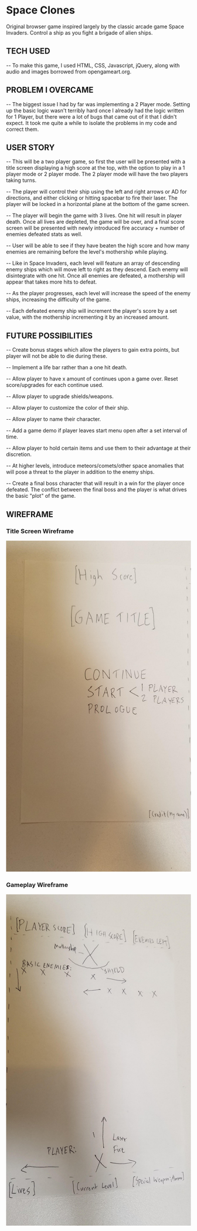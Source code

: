 # Space Clones

Original browser game inspired largely by the classic arcade game Space Invaders. Control a ship as you fight a brigade of alien ships.

## TECH USED

-- To make this game, I used HTML, CSS, Javascript, jQuery, along with audio and images borrowed from opengameart.org.

## PROBLEM I OVERCAME

-- The biggest issue I had by far was implementing a 2 Player mode. Setting up the basic logic wasn't terribly hard once I already had the logic written for 1 Player, but there were a lot of bugs that came out of it that I didn't expect. It took me quite a while to isolate the problems in my code and correct them.

## USER STORY

-- This will be a two player game, so first the user will be presented with a title screen displaying a high score at the top, with the option to play in a 1 player mode or 2 player mode. The 2 player mode will have the two players taking turns.

-- The player will control their ship using the left and right arrows or AD for directions, and either clicking or hitting spacebar to fire their laser. The player will be locked in a horizontal plane at the bottom of the game screen.

-- The player will begin the game with 3 lives. One hit will result in player death. Once all lives are depleted, the game will be over, and a final score screen will be presented with newly introduced fire accuracy + number of enemies defeated stats as well.

-- User will be able to see if they have beaten the high score and how many enemies are remaining before the level's mothership while playing.

-- Like in Space Invaders, each level will feature an array of descending enemy ships which will move left to right as they descend. Each enemy will disintegrate with one hit. Once all enemies are defeated, a mothership will appear that takes more hits to defeat.

-- As the player progresses, each level will increase the speed of the enemy ships, increasing the difficulty of the game.

-- Each defeated enemy ship will increment the player's score by a set value, with the mothership incrementing it by an increased amount.

## FUTURE POSSIBILITIES

-- Create bonus stages which allow the players to gain extra points, but player will not be able to die during these.

-- Implement a life bar rather than a one hit death.

-- Allow player to have x amount of continues upon a game over. Reset score/upgrades for each continue used.

-- Allow player to upgrade shields/weapons.

-- Allow player to customize the color of their ship.

-- Allow player to name their character.

-- Add a game demo if player leaves start menu open after a set interval of time.

-- Allow player to hold certain items and use them to their advantage at their discretion.

-- At higher levels, introduce meteors/comets/other space anomalies that will pose a threat to the player in addition to the enemy ships.

-- Create a final boss character that will result in a win for the player once defeated. The conflict between the final boss and the player is what drives the basic "plot" of the game.

## WIREFRAME

### Title Screen Wireframe
![Title Screen Wireframe](images/wireframes/title_screen_wireframe.jpg)

### Gameplay Wireframe
![Gameplay Wireframe](images/wireframes/gameplay_wireframe.jpg)



